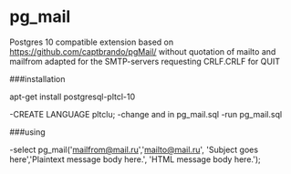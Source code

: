 # pg_mail
Postgres 10 compatible extension
based on
https://github.com/captbrando/pgMail/
without quotation of mailto and mailfrom
adapted for the SMTP-servers requesting  CRLF.CRLF for QUIT

###installation 

apt-get install postgresql-pltcl-10

-CREATE LANGUAGE pltclu;
-change <yourdatabaseaddress> and <yourmailserver> in pg_mail.sql
-run pg_mail.sql

###using

-select pg_mail('<mailfrom@mail.ru>','<mailto@mail.ru>',
 'Subject goes here','Plaintext message body here.', 'HTML message body here.');

